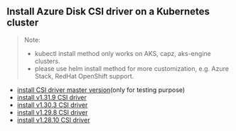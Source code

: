 ## Install Azure Disk CSI driver on a Kubernetes cluster
> Note: 
>  - kubectl install method only works on AKS, capz, aks-engine clusters.
>  - please use helm install method for more customization, e.g. Azure Stack, RedHat OpenShift support.
> 
 - [install CSI driver master version](./install-csi-driver-master.md)(only for testing purpose)
 - [install v1.31.9 CSI driver](./install-csi-driver-v1.31.9.md)
 - [install v1.30.3 CSI driver](./install-csi-driver-v1.30.3.md)
 - [install v1.29.8 CSI driver](./install-csi-driver-v1.29.8.md)
 - [install v1.28.10 CSI driver](./install-csi-driver-v1.28.10.md)
